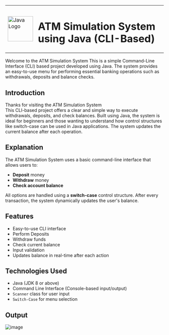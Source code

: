 <table>
  <tr>
    <td><img src="https://upload.wikimedia.org/wikipedia/en/3/30/Java_programming_language_logo.svg" alt="Java Logo" height="80"/></td>
    <td><h1>ATM Simulation System using Java (CLI-Based)</h1></td>
  </tr>
</table>

Welcome to the ATM Simulation System This is a simple Command-Line Interface (CLI) based project developed using Java. The system provides an easy-to-use menu for performing essential banking operations such as withdrawals, deposits and balance checks.

## Introduction

Thanks for visiting the ATM Simulation System  
This CLI-based project offers a clear and simple way to execute withdrawals, deposits, and check balances. Built using Java, the system is ideal for beginners and those wanting to understand how control structures like switch-case can be used in Java applications. The system updates the current balance after each operation.

## Explanation

The ATM Simulation System uses a basic command-line interface that allows users to:

- **Deposit** money
- **Withdraw** money
- **Check account balance**

All options are handled using a **switch-case** control structure. After every transaction, the system dynamically updates the user's balance.

## Features

- Easy-to-use CLI interface
- Perform Deposits
- Withdraw funds
- Check current balance
- Input validation
- Updates balance in real-time after each action

## Technologies Used

- Java (JDK 8 or above)
- Command Line Interface (Console-based input/output)
- `Scanner` class for user input
- `Switch-Case` for menu selection

## Output

![image](https://github.com/user-attachments/assets/f8b16720-eb6e-436f-97d3-a1edfa56d05c)
